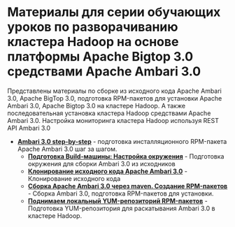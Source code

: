 # Материалы для серии обучающих уроков по разворачиванию кластера Hadoop на основе платформы Apache Bigtop 3.0 средствами Apache Ambari 3.0

Представлены материалы по сборке из исходного кода Apache Ambari 3.0, Apache BigTop 3.0, подготовка RPM-пакетов для установки Apache Ambari 3.0, Apache Bigtop 3.0 на кластере Hadoop.
А также последовательная установка кластера Hadoop средствами Apache Ambari 3.0. Настройка мониторинга кластера Hadoop используя REST API Ambari 3.0 

* **[Ambari 3.0 step-by-step](Bigtop)** - подготовка инсталляционного RPM-пакета Apache Ambari 3.0 шаг за шагом.
    * **[Подготовка Build-машины: Настройка окружения](Bigtop/3.0/build_ambari.md)** - Подготовка окружения для сборки Ambari 3.0 из исходников
    * **[Клонирование исходного кода Apache Ambari 3.0](Bigtop/3.0/clone_source_ambari.md)** - Клонирование исходного кода
    * **[Сборка Apache Ambari 3.0 через maven. Создание RPM-пакетов](Bigtop/3.0/build_ambari.md)** - Сборка Ambari 3.0, подготовка RPM-пакетов для установки.
    * **[Поднимаем локальный YUM-репозиторий RPM-пакетов](Bigtop/3.0/yum_repository.md)** - Подготовка YUM-репозитория для раскатывания Ambari 3.0 в кластере Hadoop.


